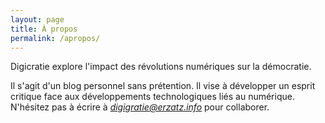 ```yaml
---
layout: page
title: À propos
permalink: /apropos/
---
```


Digicratie explore l'impact des révolutions numériques sur la démocratie.

Il s'agit d'un blog personnel sans prétention.
Il vise à développer un esprit critique face aux développements technologiques liés au numérique.
N'hésitez pas à écrire à *digigratie@erzatz.info* pour collaborer.
